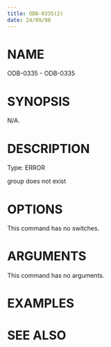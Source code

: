 ```yaml
---
title: ODB-0335(2)
date: 24/09/08
---
```


# NAME

ODB-0335 - ODB-0335

# SYNOPSIS

N/A.

# DESCRIPTION

Type: ERROR

group does not exist

# OPTIONS

This command has no switches.

# ARGUMENTS

This command has no arguments.

# EXAMPLES

# SEE ALSO
